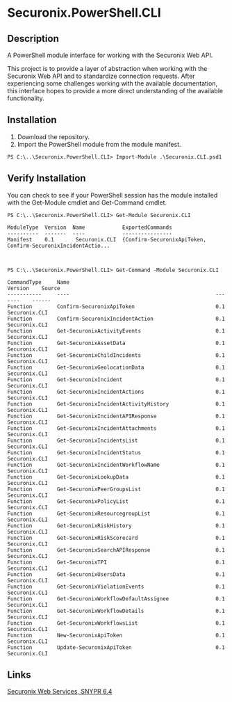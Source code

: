 # Securonix.PowerShell.CLI

## Description
A PowerShell module interface for working with the Securonix Web API.

This project is to provide a layer of abstraction when working with the Securonix Web API and to standardize connection requests. After experiencing some challenges working with the available documentation, this interface hopes to provide a more direct understanding of the available functionality.

## Installation
1. Download the repository.
2. Import the PowerShell module from the module manifest.
```
PS C:\..\Securonix.PowerShell.CLI> Import-Module .\Securonix.CLI.psd1
```

## Verify Installation
You can check to see if your PowerShell session has the module installed with the Get-Module cmdlet and Get-Command cmdlet.
```
PS C:\..\Securonix.PowerShell.CLI> Get-Module Securonix.CLI

ModuleType  Version  Name            ExportedCommands
----------  -------  ----            ----------------
Manifest    0.1       Securonix.CLI  {Confirm-SecuronixApiToken, Confirm-SecuronixIncidentActio...



PS C:\..\Securonix.PowerShell.CLI> Get-Command -Module Securonix.CLI

CommandType     Name                                               Version    Source
-----------     ----                                               -------    ------
Function        Confirm-SecuronixApiToken                          0.1        Securonix.CLI
Function        Confirm-SecuronixIncidentAction                    0.1        Securonix.CLI
Function        Get-SecuronixActivityEvents                        0.1        Securonix.CLI
Function        Get-SecuronixAssetData                             0.1        Securonix.CLI
Function        Get-SecuronixChildIncidents                        0.1        Securonix.CLI
Function        Get-SecuronixGeolocationData                       0.1        Securonix.CLI
Function        Get-SecuronixIncident                              0.1        Securonix.CLI
Function        Get-SecuronixIncidentActions                       0.1        Securonix.CLI
Function        Get-SecuronixIncidentActivityHistory               0.1        Securonix.CLI
Function        Get-SecuronixIncidentAPIResponse                   0.1        Securonix.CLI
Function        Get-SecuronixIncidentAttachments                   0.1        Securonix.CLI
Function        Get-SecuronixIncidentsList                         0.1        Securonix.CLI
Function        Get-SecuronixIncidentStatus                        0.1        Securonix.CLI
Function        Get-SecuronixIncidentWorkflowName                  0.1        Securonix.CLI
Function        Get-SecuronixLookupData                            0.1        Securonix.CLI
Function        Get-SecuronixPeerGroupsList                        0.1        Securonix.CLI
Function        Get-SecuronixPolicyList                            0.1        Securonix.CLI
Function        Get-SecuronixResourcegroupList                     0.1        Securonix.CLI
Function        Get-SecuronixRiskHistory                           0.1        Securonix.CLI
Function        Get-SecuronixRiskScorecard                         0.1        Securonix.CLI
Function        Get-SecuronixSearchAPIResponse                     0.1        Securonix.CLI
Function        Get-SecuronixTPI                                   0.1        Securonix.CLI
Function        Get-SecuronixUsersData                             0.1        Securonix.CLI
Function        Get-SecuronixViolationEvents                       0.1        Securonix.CLI
Function        Get-SecuronixWorkflowDefaultAssignee               0.1        Securonix.CLI
Function        Get-SecuronixWorkflowDetails                       0.1        Securonix.CLI
Function        Get-SecuronixWorkflowsList                         0.1        Securonix.CLI
Function        New-SecuronixApiToken                              0.1        Securonix.CLI
Function        Update-SecuronixApiToken                           0.1        Securonix.CLI
```

## Links
[Securonix Web Services, SNYPR 6.4](https://documentation.securonix.com/onlinedoc/Content/6.4%20Cloud/Content/SNYPR%206.4/6.4%20Guides/Web%20Services/_6.4%20Web%20Services_Intro.htm)
